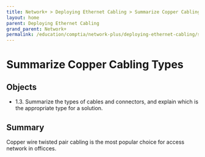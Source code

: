 ```yaml
---
title: Network+ > Deploying Ethernet Cabling > Summarize Copper Cabling Types
layout: home
parent: Deploying Ethernet Cabling
grand_parent: Network+
permalink: /education/comptia/network-plus/deploying-ethernet-cabling/summarize-copper-cabling-types/
---
```


# Summarize Copper Cabling Types

## Objects

- 1.3. Summarize the types of cables and connectors, and explain which is the appropriate type for a solution.

## Summary

Copper wire twisted pair cabling is the most popular choice for access network in officces.


